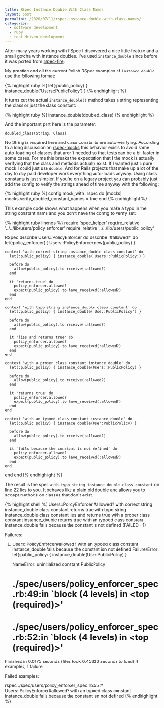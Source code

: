 ```yaml
---
title: RSpec Instance Double With Class Names
layout: post
permalink: /2020/07/11/rspec-instance-double-with-class-names/
categories:
  - software development
  - ruby
  - test driven development
---
```


After many years working with RSpec I discovered a nice little feature and a small gotcha with instance doubles.
I've used `instance_double` since before it was ported from [rspec-fire](https://github.com/xaviershay/rspec-fire).

My practice and all the current Relish RSpec examples of `instance_double` use the following format:

{% highlight ruby %}
let(:public_policy) { instance_double('Users::PublicPolicy') }
{% endhighlight %}

It turns out the actual `instance_double()` method takes a string representing the class or just the class constant:

{% highlight ruby %}
instance_double(doubled_class)
{% endhighlight %}

And the important part here is the parameter:

 `doubled_class(String, Class)`

No String is required here and class constants are auto-verifying. According to a long discussion
on [rspec-mocks](https://github.com/rspec/rspec-mocks/issues/842) this behavior exists to avoid some
auto-loading of classes that aren't needed so that tests can be a bit faster in some cases. For me this breaks
the expectation that I the mock is actually verifying that the class and methods actually exist. If I
wanted just a pure mock I could just use `double`.  And for Rails projects that make up a lot of the day to day
paid developer work everything auto-loads anyway. Using class constants is just simpler. If you're on a legacy
project you can probably just add the config to verify the strings ahead of time anyway with the following:


{% highlight ruby %}
config.mock_with :rspec do |mocks|
  mocks.verify_doubled_constant_names = true
end
{% endhighlight %}

This example code shows what happens when you make a typo in the string constant name and you don't have the config to verify set:

{% highlight ruby linenos %}
require 'spec_helper'
require_relative '../../lib/users/policy_enforcer'
require_relative '../../lib/users/public_policy'

RSpec.describe Users::PolicyEnforcer do
  describe '#allowed?' do
    let(:policy_enforcer) { Users::PolicyEnforcer.new(public_policy) }

    context 'with correct string instance_double class constant' do
      let(:public_policy) { instance_double('Users::PublicPolicy') }

      before do
        allow(public_policy).to receive(:allowed?)
      end

      it 'returns true' do
        policy_enforcer.allowed?
        expect(public_policy).to have_received(:allowed?)
      end
    end

    context 'with typo string instance_double class constant' do
      let(:public_policy) { instance_double('Use::PublicPolicy') }

      before do
        allow(public_policy).to receive(:allowed?)
      end

      it 'lies and returns true' do
        policy_enforcer.allowed?
        expect(public_policy).to have_received(:allowed?)
      end
    end

    context 'with a proper class constant instance_double' do
      let(:public_policy) { instance_double(Users::PublicPolicy) }

      before do
        allow(public_policy).to receive(:allowed?)
      end

      it 'returns true' do
        policy_enforcer.allowed?
        expect(public_policy).to have_received(:allowed?)
      end
    end

    context 'with an typoed class constant instance_double' do
      let(:public_policy) { instance_double(User:PublicPolicy) }

      before do
        allow(public_policy).to receive(:allowed?)
      end

      it 'fails because the constant is not defined' do
        policy_enforcer.allowed?
        expect(public_policy).to have_received(:allowed?)
      end
    end
  end
end
{% endhighlight %}

The result is the spec `with typo string instance double class constant` on line 22 lies to you.  It behaves like a plain old double and allows you to accept methods on classes that don't exist.

{% highlight shell %}
Users::PolicyEnforcer
  #allowed?
    with correct string instance_double class constant
      returns true
    with typo string instance_double class constant
      lies and returns true
    with a proper class constant instance_double
      returns true
    with an typoed class constant instance_double
      fails because the constant is not defined (FAILED - 1)

Failures:

  1) Users::PolicyEnforcer#allowed? with an typoed class constant instance_double fails because the constant isn not defined
     Failure/Error: let(:public_policy) { instance_double(User:PublicPolicy) }

     NameError:
       uninitialized constant PublicPolicy
     # ./spec/users/policy_enforcer_spec.rb:49:in `block (4 levels) in <top (required)>'
     # ./spec/users/policy_enforcer_spec.rb:52:in `block (4 levels) in <top (required)>'

Finished in 0.0175 seconds (files took 0.45833 seconds to load)
4 examples, 1 failure

Failed examples:

rspec ./spec/users/policy_enforcer_spec.rb:55 # Users::PolicyEnforcer#allowed? with an typoed class constant instance_double fails because the constant isn not
 defined
{% endhighlight %}
